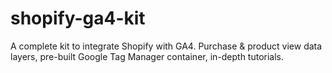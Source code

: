 # shopify-ga4-kit
A complete kit to integrate Shopify with GA4. Purchase &amp; product view data layers, pre-built Google Tag Manager container, in-depth tutorials. 
